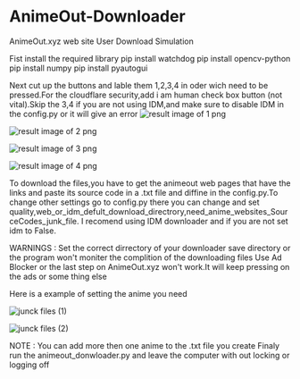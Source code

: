 # AnimeOut-Downloader
AnimeOut.xyz web site User Download Simulation

Fist install the required library
pip install watchdog
pip install opencv-python
pip install numpy
pip install pyautogui

Next cut up the buttons and lable them 1,2,3,4 in oder wich need to be pressed.For the cloudflare security,add i am human check box button (not vital).Skip the 3,4 if you are not using IDM,and make sure to disable IDM in the config.py or it will give an error
![result image of 1 png](https://github.com/Pamuditha190/AnimeOut-Downloader/assets/83724924/ff2e512b-90d4-46e1-8c96-ad4da4c59289)

![result image of 2 png](https://github.com/Pamuditha190/AnimeOut-Downloader/assets/83724924/f58677d4-ef45-4173-bbfb-d2d1a7dfedec)

![result image of 3 png](https://github.com/Pamuditha190/AnimeOut-Downloader/assets/83724924/70eae647-cee3-4e81-b0af-897d4b404656)

![result image of 4 png](https://github.com/Pamuditha190/AnimeOut-Downloader/assets/83724924/79723eb4-3e6d-4c86-8eda-742db6cc6088)

To download the files,you have to get the animeout web pages that have the links and paste its source code in a .txt file and diffine in the config.py.To change other settings go to config.py there you can change and set quality,web_or_idm_defult_download_directrory,need_anime_websites_SourceCodes_junk_file.
I recomend using IDM downloader and if you are not set idm to False.

WARNINGS : Set the correct dirrectory of your downloader save directory or the program won't moniter the complition of the downloading files
           Use Ad Blocker or the last step on AnimeOut.xyz won't work.It will keep pressing on the ads or some thing else
           
Here is a example of setting the anime you need

![junck files (1)](https://github.com/Pamuditha190/AnimeOut-Downloader/assets/83724924/df97fdb0-9abe-43b1-8708-a64af7e6caad)

![junck files (2)](https://github.com/Pamuditha190/AnimeOut-Downloader/assets/83724924/af0ce0f3-0c6f-4886-8031-484f325a5333)

NOTE : You can add more then one anime to the .txt file you create
Finaly run the animeout_donwloader.py and leave the computer with out locking or logging off
